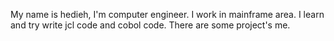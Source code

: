 My name is hedieh, I'm computer engineer. I work in mainframe area. I learn and try write jcl code and cobol code.
There are some project's me.
